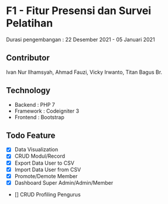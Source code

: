 # F1 - Fitur Presensi dan Survei Pelatihan
Durasi pengembangan : 22 Desember 2021 - 05 Januari 2021

## Contributor
Ivan Nur Ilhamsyah, Ahmad Fauzi, Vicky Irwanto, Titan Bagus Br.

## Technology
- Backend		: PHP 7
- Framework : Codeigniter 3
- Frontend	: Bootstrap

## Todo Feature
- [x] Data Visualization
- [x] CRUD Modul/Record
- [x] Export Data User to CSV
- [x] Import Data User from CSV
- [x] Promote/Demote Member
- [x] Dashboard Super Admin/Admin/Member
- [] CRUD Profiling Pengurus